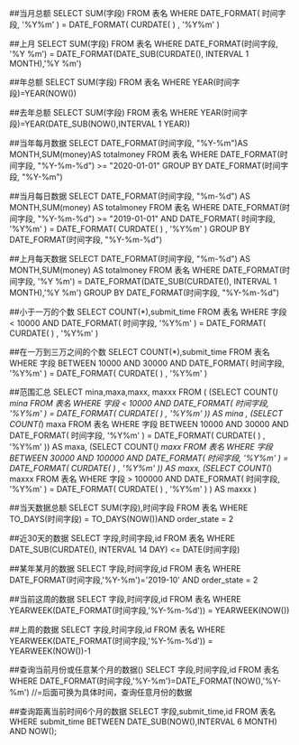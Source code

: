 ##当月总额
SELECT SUM(字段) 
FROM 表名 
WHERE DATE_FORMAT( 时间字段, '%Y%m' ) = DATE_FORMAT( CURDATE( ) , '%Y%m' )

##上月
SELECT SUM(字段) 
FROM 表名 
WHERE DATE_FORMAT(时间字段, '%Y %m') = DATE_FORMAT(DATE_SUB(CURDATE(), INTERVAL 1 MONTH),'%Y %m')


##年总额
SELECT SUM(字段) 
FROM 表名 
WHERE  YEAR(时间字段)=YEAR(NOW()) 


##去年总额
SELECT SUM(字段) 
FROM 表名 
WHERE  YEAR(时间字段)=YEAR(DATE_SUB(NOW(),INTERVAL 1 YEAR))


##当年每月数据
SELECT DATE_FORMAT(时间字段, "%Y-%m")AS MONTH,SUM(money)AS totalmoney 
FROM 表名
WHERE DATE_FORMAT(时间字段, "%Y-%m-%d") >= "2020-01-01" 
GROUP BY DATE_FORMAT(时间字段, "%Y-%m")


##当月每日数据
SELECT DATE_FORMAT(时间字段, "%m-%d") AS MONTH,SUM(money) AS totalmoney 
FROM 表名
WHERE DATE_FORMAT(时间字段, "%Y-%m-%d") >= "2019-01-01" AND DATE_FORMAT( 时间字段, '%Y%m' ) = DATE_FORMAT( CURDATE( ) , '%Y%m' )
GROUP BY DATE_FORMAT(时间字段, "%Y-%m-%d")


##上月每天数据
SELECT DATE_FORMAT(时间字段, "%m-%d") AS MONTH,SUM(money) AS totalmoney 
FROM 表名
WHERE DATE_FORMAT(时间字段, '%Y %m') = DATE_FORMAT(DATE_SUB(CURDATE(), INTERVAL 1 MONTH),'%Y %m') 
GROUP BY DATE_FORMAT(时间字段, "%Y-%m-%d")


##小于一万的个数
SELECT COUNT(*),submit_time 
FROM 表名 
WHERE 字段 < 10000  AND DATE_FORMAT( 时间字段, '%Y%m' ) = DATE_FORMAT( CURDATE( ) , '%Y%m' )


##在一万到三万之间的个数
SELECT COUNT(*),submit_time 
FROM 表名 
WHERE 字段 BETWEEN 10000 AND 30000 AND DATE_FORMAT( 时间字段, '%Y%m' ) = DATE_FORMAT( CURDATE( ) , '%Y%m' )


##范围汇总
SELECT mina,maxa,maxx, maxxx FROM (
(SELECT  COUNT(*)  mina FROM 表名 WHERE 字段 < 10000  AND DATE_FORMAT( 时间字段, '%Y%m' ) = DATE_FORMAT( CURDATE( ) , '%Y%m' )) AS mina ,
(SELECT  COUNT(*) maxa FROM 表名 WHERE 字段 BETWEEN 10000 AND 30000  AND DATE_FORMAT( 时间字段, '%Y%m' ) = DATE_FORMAT( CURDATE( ) , '%Y%m' )) AS  maxa,
(SELECT  COUNT(*) maxx FROM 表名 WHERE 字段 BETWEEN 30000 AND 100000  AND DATE_FORMAT( 时间字段, '%Y%m' ) = DATE_FORMAT( CURDATE( ) , '%Y%m' )) AS  maxx,
(SELECT  COUNT(*) maxxx FROM 表名 WHERE 字段 > 100000  AND DATE_FORMAT( 时间字段, '%Y%m' ) = DATE_FORMAT( CURDATE( ) , '%Y%m' ) ) AS maxxx
)

##当天数据总额
SELECT SUM(字段),时间字段 FROM 表名 WHERE TO_DAYS(时间字段) = TO_DAYS(NOW())AND order_state = 2


##近30天的数据
SELECT 字段,时间字段,id FROM 表名 WHERE DATE_SUB(CURDATE(), INTERVAL 14 DAY) <= DATE(时间字段)


##某年某月的数据
SELECT 字段,时间字段,id FROM 表名   WHERE DATE_FORMAT(时间字段,'%Y-%m')='2019-10' AND order_state = 2


##当前这周的数据
SELECT 字段,时间字段,id FROM 表名 WHERE YEARWEEK(DATE_FORMAT(时间字段,'%Y-%m-%d')) = YEARWEEK(NOW()) 


##上周的数据
SELECT 字段,时间字段,id FROM 表名 WHERE YEARWEEK(DATE_FORMAT(时间字段,'%Y-%m-%d')) = YEARWEEK(NOW())-1 


##查询当前月份或任意某个月的数据()
SELECT 字段,时间字段,id FROM 表名 WHERE DATE_FORMAT(时间字段,'%Y-%m')=DATE_FORMAT(NOW(),'%Y-%m') //=后面可换为具体时间，查询任意月份的数据


##查询距离当前时间6个月的数据
SELECT 字段,submit_time,id FROM 表名 WHERE submit_time BETWEEN DATE_SUB(NOW(),INTERVAL 6 MONTH) AND NOW();

















